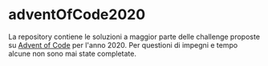 # adventOfCode2020

La repository contiene le soluzioni a maggior parte delle challenge proposte su [Advent of Code](https://adventofcode.com/) per l'anno 2020.
Per questioni di impegni e tempo alcune non sono mai state completate.
